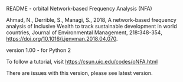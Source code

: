 README - orbital Network-based Frequency Analysis (NFA)

Ahmad, N., Derrible, S., Managi, S., 2018, A network-based frequency analysis of Inclusive Wealth to track sustainable development in world countries, Journal of Environmental Management, 218:348-354, https://doi.org/10.1016/j.jenvman.2018.04.070.

version 1.00 - for Python 2

To follow a tutorial, visit https://csun.uic.edu/codes/oNFA.html

There are issues with this version, please see latest version.
